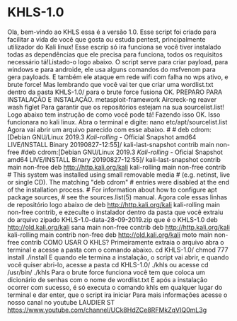 # KHLS-1.0
Ola, bem-vindo ao KHLS essa é a versão 1.0. Esse script foi criado para facilitar a vida de você que gosta ou estuda pentest, principalmente utilizador do Kali linux! Esse escrip só ira funciona se você tiver instalado todas as dependências que ele precisa para  funciona, todos os requisitos necessário tá!Listado-o logo abaixo. O script serve para criar payload, para windows e para androide, ele usa alguns comandos do msfvenom para gera payloads. E também ele ataque em rede wifi com falha no wps ativo, e brute force! Mas lembrando que você vai ter que criar uma wordlist.txt dentro da pasta KHLS-1.0/ para o brute force fusiona OK.      PREPARO PARA INSTALAÇÃO E INSTALAÇÃO. metasploit-framework Aircreck-ng reaver wash figlet   Para garantir que os repositórios estejam na sua sourcelist.list! Logo abaixo tem instrução de como você pode tá! Fazendo isso OK. Isso funcionara no kali linux. Abra o terminal e digite:  nano etc/apt/sourcelist.list     Agora vai abrir um arquivo parecido com esse abaixo. #      # deb cdrom:[Debian GNU/Linux 2019.3 _Kali-rolling_ - Official Snapshot amd64 LIVE/INSTALL Binary 20190827-12:55]/ kali-last-snapshot contrib main non-free     #deb cdrom:[Debian GNU/Linux 2019.3 _Kali-rolling_ - Oficial Snapshot amd64 LIVE/INSTALL Binary 20190827-12:55]/ kali-last-snapshot contrib main non-free     deb http://http.kali.org/kali kali-rolling main non-free contrib     # This system was installed using small removable media # (e.g. netinst, live or single CD). The matching "deb cdrom" # entries were disabled at the end of the installation process. # For information about how to configure apt package sources, # see the sources.list(5) manual.   Agora cole essas linhas de repositório logo abaixo de deb http://http.kali.org/kali kali-rolling main non-free contrib, e ezeculte o instalador dentro da pasta que você extraiu do arquivo zipado KHLS-1.0-data-28-09-2019.zip que é o KHLS-1.0     deb http://old.kali.org/kali sana main non-free contrib  deb http://http.kali.org/kali kali-rolling main contrib non-free  deb http://old.kali.org/kali moto main non-free contrib   COMO USAR O KHLS? Primeiramente extraia o arquivo abra o terminal e acesse a pasta com o  comando  abaixo.   cd KHLS-1.0/ chmod 777 install ./install E quando ele termina a instalação, o script vai abrir, e quando você quiser abri-lo, acesse a pasta cd KHLS-1.0/ ./khls ou acesse cd /usr/bin/ ./khls   Para o brute force funciona você tem que coloca um dicionário de senhas com o nome de wordlist.txt   E após a instalação ocorrer com sucesso, é só executa o comando khls em qualquer lugar do terminal e dar enter, que o script ira iniciar Para mais informações acesse o nosso canal no youtube LAUDIER ST https://www.youtube.com/channel/UCk8HdZCe8RFMkZqVIQ0mL3g
